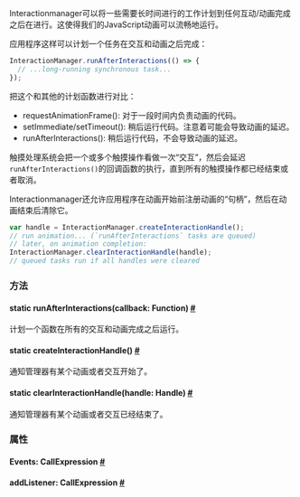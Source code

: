 Interactionmanager可以将一些需要长时间进行的工作计划到任何互动/动画完成之后在进行。这使得我们的JavaScript动画可以流畅地运行。

应用程序这样可以计划一个任务在交互和动画之后完成：

```javascript
InteractionManager.runAfterInteractions(() => {
  // ...long-running synchronous task...
});
```

把这个和其他的计划函数进行对比：

* requestAnimationFrame(): 对于一段时间内负责动画的代码。
* setImmediate/setTimeout(): 稍后运行代码。注意着可能会导致动画的延迟。
* runAfterInteractions(): 稍后运行代码，不会导致动画的延迟。

触摸处理系统会把一个或多个触摸操作看做一次“交互”，然后会延迟`runAfterInteractions()`的回调函数的执行，直到所有的触摸操作都已经结束或者取消。

Interactionmanager还允许应用程序在动画开始前注册动画的“句柄”，然后在动画结束后清除它。

```javascript
var handle = InteractionManager.createInteractionHandle();
// run animation... (`runAfterInteractions` tasks are queued)
// later, on animation completion:
InteractionManager.clearInteractionHandle(handle);
// queued tasks run if all handles were cleared
```

### 方法

<div class="props">
	<div class="prop">
		<h4 class="propTitle"><a class="anchor" name="runafterinteractions"></a><span class="propType">static </span>runAfterInteractions<span class="propType">(callback: Function)</span> <a class="hash-link" href="#runafterinteractions">#</a></h4>
		<div><p>计划一个函数在所有的交互和动画完成之后运行。</p></div>
	</div>
	<div class="prop">
		<h4 class="propTitle"><a class="anchor" name="createinteractionhandle"></a><span class="propType">static </span>createInteractionHandle<span class="propType">()</span> <a class="hash-link" href="#createinteractionhandle">#</a></h4>
		<div><p>通知管理器有某个动画或者交互开始了。</p></div>
	</div>
	<div class="prop">
		<h4 class="propTitle"><a class="anchor" name="clearinteractionhandle"></a><span class="propType">static </span>clearInteractionHandle<span class="propType">(handle: Handle)</span> <a class="hash-link" href="#clearinteractionhandle">#</a></h4>
		<div><p>通知管理器有某个动画或者交互已经结束了。</p></div>
	</div>
</div>

### 属性

<div class="props">
	<div class="prop"><h4 class="propTitle"><a class="anchor" name="events"></a>Events<span class="propType">: CallExpression</span> <a class="hash-link" href="#events">#</a></h4></div>
	<div class="prop"><h4 class="propTitle"><a class="anchor" name="addlistener"></a>addListener<span class="propType">: CallExpression</span> <a class="hash-link" href="#addlistener">#</a></h4></div>
</div>
